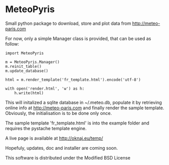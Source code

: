 MeteoPyris
==========

Small python package to download, store and plot data from http://meteo-paris.com

For now, only a simple Manager class is provided, that can be used as follow:

```
import MeteoPyris

m = MeteoPyris.Manager()
m.reinit_table()
m.update_database()

html = m.render_template('fr_template.html').encode('utf-8')

with open('render.html', 'w') as h:
    h.write(html)
```

This will initalized a sqlite database in ~/.meteo.db,
populate it by retrieving online info at http://meteo-paris.com
and finally render the sample template.
Obviously, the initialisation is to be done only once.

The sample template 'fr_template.html' is into the example
folder and requires the pystache template engine.

A live page is available at http://oknaj.eu/temp/

Hopefuly, updates, doc and installer are coming soon.

This software is distributed under the Modified BSD License
